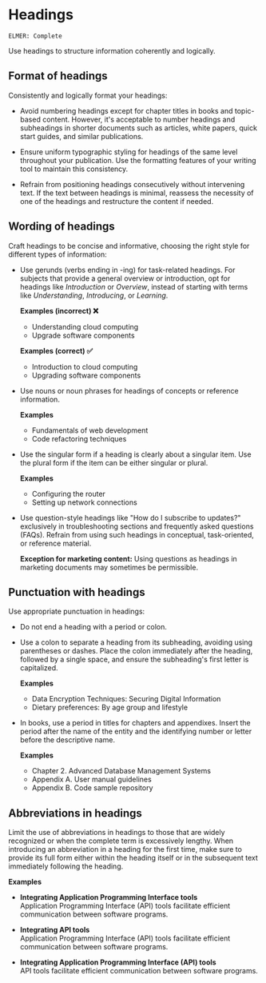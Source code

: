 # Headings

<code>ELMER: Complete</code>

Use headings to structure information coherently and logically.

## Format of headings

Consistently and logically format your headings:

- Avoid numbering headings except for chapter titles in books and topic-based content. However, it's acceptable to number headings and subheadings in shorter documents such as articles, white papers, quick start guides, and similar publications.

- Ensure uniform typographic styling for headings of the same level throughout your publication. Use the formatting features of your writing tool to maintain this consistency.

- Refrain from positioning headings consecutively without intervening text. If the text between headings is minimal, reassess the necessity of one of the headings and restructure the content if needed.

## Wording of headings

Craft headings to be concise and informative, choosing the right style for different types of information:

- Use gerunds (verbs ending in -ing) for task-related headings. For subjects that provide a general overview or introduction, opt for headings like *Introduction* or *Overview*, instead of starting with terms like *Understanding*, *Introducing*, or *Learning*.

  **Examples (incorrect) ❌**
    - Understanding cloud computing
    - Upgrade software components

  **Examples (correct) ✅**
    - Introduction to cloud computing
    - Upgrading software components

- Use nouns or noun phrases for headings of concepts or reference information.

  **Examples**
    - Fundamentals of web development
    - Code refactoring techniques

- Use the singular form if a heading is clearly about a singular item. Use the plural form if the item can be either singular or plural.

  **Examples**
    - Configuring the router
    - Setting up network connections

- Use question-style headings like "How do I subscribe to updates?" exclusively in troubleshooting sections and frequently asked questions (FAQs). Refrain from using such headings in conceptual, task-oriented, or reference material.

  **Exception for marketing content:** Using questions as headings in marketing documents may sometimes be permissible.

## Punctuation with headings

Use appropriate punctuation in headings:

- Do not end a heading with a period or colon.

- Use a colon to separate a heading from its subheading, avoiding using parentheses or dashes. Place the colon immediately after the heading, followed by a single space, and ensure the subheading's first letter is capitalized.

  **Examples**
    - Data Encryption Techniques: Securing Digital Information
    - Dietary preferences: By age group and lifestyle

- In books, use a period in titles for chapters and appendixes. Insert the period after the name of the entity and the identifying number or letter before the descriptive name.

  **Examples**
    - Chapter 2. Advanced Database Management Systems
    - Appendix A. User manual guidelines
    - Appendix B. Code sample repository

## Abbreviations in headings

Limit the use of abbreviations in headings to those that are widely recognized or when the complete term is excessively lengthy. When introducing an abbreviation in a heading for the first time, make sure to provide its full form either within the heading itself or in the subsequent text immediately following the heading.

**Examples**

- **Integrating Application Programming Interface tools**<br>
  Application Programming Interface (API) tools facilitate efficient communication between software programs.

- **Integrating API tools**<br>
  Application Programming Interface (API) tools facilitate efficient communication between software programs.

- **Integrating Application Programming Interface (API) tools**<br>
  API tools facilitate efficient communication between software programs.
